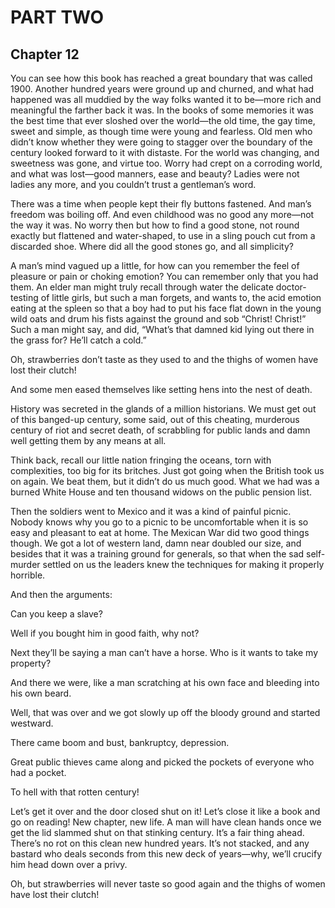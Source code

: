 # PART TWO





## Chapter 12

You can see how this book has reached a great boundary that was called 1900. Another hundred years were ground up and churned, and what had happened was all muddied by the way folks wanted it to be—more rich and meaningful the farther back it was. In the books of some memories it was the best time that ever sloshed over the world—the old time, the gay time, sweet and simple, as though time were young and fearless. Old men who didn’t know whether they were going to stagger over the boundary of the century looked forward to it with distaste. For the world was changing, and sweetness was gone, and virtue too. Worry had crept on a corroding world, and what was lost—good manners, ease and beauty? Ladies were not ladies any more, and you couldn’t trust a gentleman’s word.

There was a time when people kept their fly buttons fastened. And man’s freedom was boiling off. And even childhood was no good any more—not the way it was. No worry then but how to find a good stone, not round exactly but flattened and water-shaped, to use in a sling pouch cut from a discarded shoe. Where did all the good stones go, and all simplicity?

A man’s mind vagued up a little, for how can you remember the feel of pleasure or pain or choking emotion? You can remember only that you had them. An elder man might truly recall through water the delicate doctor-testing of little girls, but such a man forgets, and wants to, the acid emotion eating at the spleen so that a boy had to put his face flat down in the young wild oats and drum his fists against the ground and sob “Christ! Christ!” Such a man might say, and did, “What’s that damned kid lying out there in the grass for? He’ll catch a cold.”

Oh, strawberries don’t taste as they used to and the thighs of women have lost their clutch!

And some men eased themselves like setting hens into the nest of death.

History was secreted in the glands of a million historians. We must get out of this banged-up century, some said, out of this cheating, murderous century of riot and secret death, of scrabbling for public lands and damn well getting them by any means at all.

Think back, recall our little nation fringing the oceans, torn with complexities, too big for its britches. Just got going when the British took us on again. We beat them, but it didn’t do us much good. What we had was a burned White House and ten thousand widows on the public pension list.

Then the soldiers went to Mexico and it was a kind of painful picnic. Nobody knows why you go to a picnic to be uncomfortable when it is so easy and pleasant to eat at home. The Mexican War did two good things though. We got a lot of western land, damn near doubled our size, and besides that it was a training ground for generals, so that when the sad self-murder settled on us the leaders knew the techniques for making it properly horrible.

And then the arguments:

Can you keep a slave?

Well if you bought him in good faith, why not?

Next they’ll be saying a man can’t have a horse. Who is it wants to take my property?

And there we were, like a man scratching at his own face and bleeding into his own beard.

Well, that was over and we got slowly up off the bloody ground and started westward.

There came boom and bust, bankruptcy, depression.

Great public thieves came along and picked the pockets of everyone who had a pocket.

To hell with that rotten century!

Let’s get it over and the door closed shut on it! Let’s close it like a book and go on reading! New chapter, new life. A man will have clean hands once we get the lid slammed shut on that stinking century. It’s a fair thing ahead. There’s no rot on this clean new hundred years. It’s not stacked, and any bastard who deals seconds from this new deck of years—why, we’ll crucify him head down over a privy.

Oh, but strawberries will never taste so good again and the thighs of women have lost their clutch!





